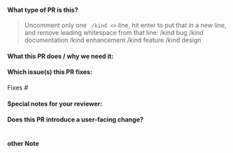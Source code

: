 <!--  Thanks for sending a pull request! -->


#### What type of PR is this?
> Uncomment only one ` /kind <>` line, hit enter to put that in a new line, and remove leading whitespace from that line:
> /kind bug
> /kind documentation
> /kind enhancement
> /kind feature
> /kind design


#### What this PR does / why we need it:

#### Which issue(s) this PR fixes:
<!--
*Automatically closes linked issue when PR is merged.
Usage: `Fixes #<issue number>`, or `Fixes (paste link of issue)`.
-->
Fixes #

#### Special notes for your reviewer:
<!--
use this label to assign your reviewer
/assign @your_reviewer
-->


#### Does this PR introduce a user-facing change?
<!--
If no, just write "NONE" in the release-note block below.
If yes, a release note is required:
Enter your extended release note in the block below. If the PR requires additional action from users switching to the new release, include the string "action required".

-->
```release-note

```

#### other Note